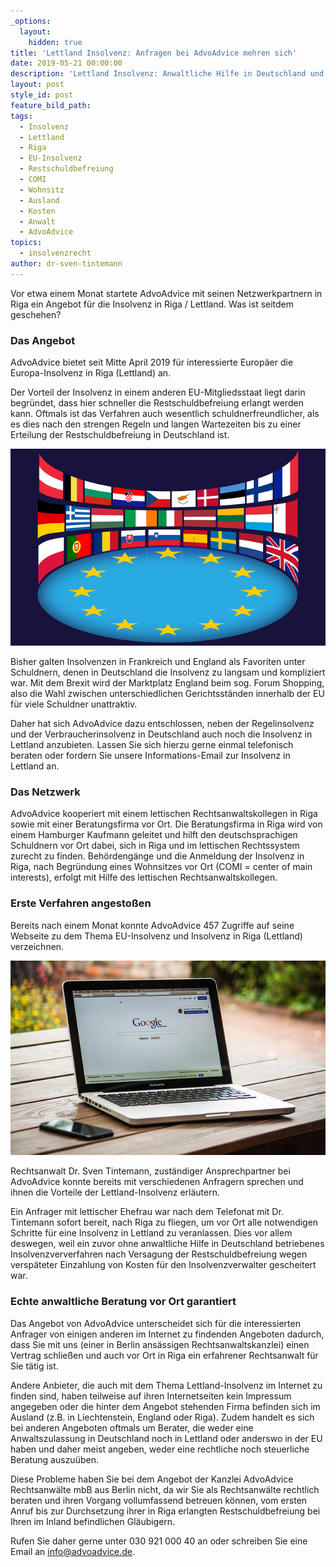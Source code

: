 ```yaml
---
_options:
  layout:
    hidden: true
title: 'Lettland Insolvenz: Anfragen bei AdvoAdvice mehren sich'
date: 2019-05-21 00:00:00
description: 'Lettland Insolvenz: Anwaltliche Hilfe in Deutschland und Lettland sinnvoll'
layout: post
style_id: post
feature_bild_path:
tags:
  - Insolvenz
  - Lettland
  - Riga
  - EU-Insolvenz
  - Restschuldbefreiung
  - COMI
  - Wohnsitz
  - Ausland
  - Kosten
  - Anwalt
  - AdvoAdvice
topics:
  - insolvenzrecht
author: dr-sven-tintemann
---
```


Vor etwa einem Monat startete AdvoAdvice mit seinen Netzwerkpartnern in Riga ein Angebot f&uuml;r die Insolvenz in Riga / Lettland. Was ist seitdem geschehen?

### Das Angebot

AdvoAdvice bietet seit Mitte April 2019 f&uuml;r interessierte Europ&auml;er die Europa-Insolvenz in Riga (Lettland) an.

Der Vorteil der Insolvenz in einem anderen EU-Mitgliedsstaat liegt darin begr&uuml;ndet, dass hier schneller die Restschuldbefreiung erlangt werden kann. Oftmals ist das Verfahren auch wesentlich schuldnerfreundlicher, als es dies nach den strengen Regeln und langen Wartezeiten bis zu einer Erteilung der Restschuldbefreiung in Deutschland ist.

![Europäische Union - Bild Pixabay](/uploads/european-union-1328256-640.png "EU Insolvenz in Lettland")

Bisher galten Insolvenzen in Frankreich und England als Favoriten unter Schuldnern, denen in Deutschland die Insolvenz zu langsam und kompliziert war. Mit dem Brexit wird der Marktplatz England beim sog. Forum Shopping, also die Wahl zwischen unterschiedlichen Gerichtsst&auml;nden innerhalb der EU f&uuml;r viele Schuldner unattraktiv.

Daher hat sich AdvoAdvice dazu entschlossen, neben der Regelinsolvenz und der Verbraucherinsolvenz in Deutschland auch noch die Insolvenz in Lettland anzubieten. Lassen Sie sich hierzu gerne einmal telefonisch beraten oder fordern Sie unsere Informations-Email zur Insolvenz in Lettland an.

### Das Netzwerk

AdvoAdvice kooperiert mit einem lettischen Rechtsanwaltskollegen in Riga sowie mit einer Beratungsfirma vor Ort. Die Beratungsfirma in Riga wird von einem Hamburger Kaufmann geleitet und hilft den deutschsprachigen Schuldnern vor Ort dabei, sich in Riga und im lettischen Rechtssystem zurecht zu finden. Beh&ouml;rdeng&auml;nge und die Anmeldung der Insolvenz in Riga, nach Begr&uuml;ndung eines Wohnsitzes vor Ort (COMI = center of main interests), erfolgt mit Hilfe des lettischen Rechtsanwaltskollegen.

### Erste Verfahren angesto&szlig;en

Bereits nach einem Monat konnte AdvoAdvice 457 Zugriffe auf seine Webseite zu dem Thema EU-Insolvenz und Insolvenz in Riga (Lettland) verzeichnen.

![Google Zugriffe - Foto Pixabay](/uploads/mac-459196-640.jpg "Viele Zugriffe auf AdvoAdvice Blog")

Rechtsanwalt Dr. Sven Tintemann, zust&auml;ndiger Ansprechpartner bei AdvoAdvice konnte bereits mit verschiedenen Anfragern sprechen und ihnen die Vorteile der Lettland-Insolvenz erl&auml;utern.

Ein Anfrager mit lettischer Ehefrau war nach dem Telefonat mit Dr. Tintemann sofort bereit, nach Riga zu fliegen, um vor Ort alle notwendigen Schritte f&uuml;r eine Insolvenz in Lettland zu veranlassen. Dies vor allem deswegen, weil ein zuvor ohne anwaltliche Hilfe in Deutschland betriebenes Insolvenzververfahren nach Versagung der Restschuldbefreiung wegen versp&auml;teter Einzahlung von Kosten f&uuml;r den Insolvenzverwalter gescheitert war.

### Echte anwaltliche Beratung vor Ort garantiert

Das Angebot von AdvoAdvice unterscheidet sich f&uuml;r die interessierten Anfrager von einigen anderen im Internet zu findenden Angeboten dadurch, dass Sie mit uns (einer in Berlin ans&auml;ssigen Rechtsanwaltskanzlei) einen Vertrag schlie&szlig;en und auch vor Ort in Riga ein erfahrener Rechtsanwalt f&uuml;r Sie t&auml;tig ist.

Andere Anbieter, die auch mit dem Thema Lettland-Insolvenz im Internet zu finden sind, haben teilweise auf ihren Internetseiten kein Impressum angegeben oder die hinter dem Angebot stehenden Firma befinden sich im Ausland (z.B. in Liechtenstein, England oder Riga). Zudem handelt es sich bei anderen Angeboten oftmals um Berater, die weder eine Anwaltszulassung in Deutschland noch in Lettland oder anderswo in der EU haben und daher meist angeben, weder eine rechtliche noch steuerliche Beratung auszu&uuml;ben.

Diese Probleme haben Sie bei dem Angebot der Kanzlei AdvoAdvice Rechtsanw&auml;lte mbB aus Berlin nicht, da wir Sie als Rechtsanw&auml;lte rechtlich beraten und ihren Vorgang vollumfassend betreuen k&ouml;nnen, vom ersten Anruf bis zur Durchsetzung ihrer in Riga erlangten Restschuldbefreiung bei Ihren im Inland befindlichen Gl&auml;ubigern.

Rufen Sie daher gerne unter 030 921 000 40 an oder schreiben Sie eine Email an info@advoadvice.de.

&nbsp;

&nbsp;